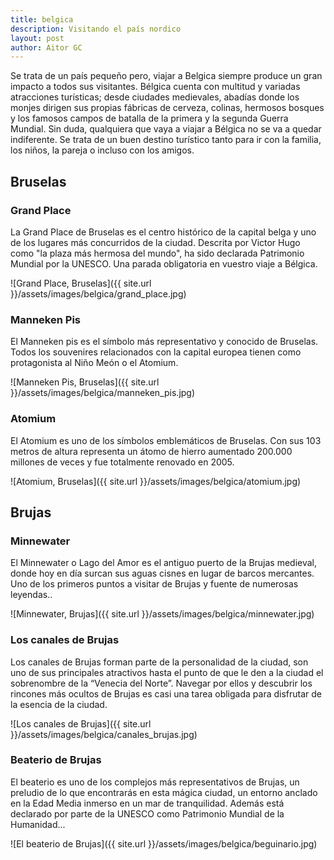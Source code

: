 ```yaml
---
title: belgica
description: Visitando el país nordico
layout: post
author: Aitor GC
---
```


Se trata de un país pequeño pero, viajar a Belgica siempre produce un gran impacto a todos sus visitantes. Bélgica cuenta con multitud y variadas atracciones turísticas; desde ciudades medievales, abadías donde los monjes dirigen sus propias fábricas de cerveza, colinas, hermosos bosques y los famosos campos de batalla de la primera y la segunda Guerra Mundial. Sin duda, qualquiera que vaya a viajar a Bélgica no se va a quedar indiferente. Se trata de un buen destino turístico tanto para ir con la familia, los niños, la pareja o incluso con los amigos.

## Bruselas

### Grand Place

La Grand Place de Bruselas es el centro histórico de la capital belga y uno de los lugares más concurridos de la ciudad. Descrita por Victor Hugo como "la plaza más hermosa del mundo", ha sido declarada Patrimonio Mundial por la UNESCO. Una parada obligatoria en vuestro viaje a Bélgica.

![Grand Place, Bruselas]({{ site.url }}/assets/images/belgica/grand_place.jpg)

### Manneken Pis

El Manneken pis es el símbolo más representativo y conocido de Bruselas. Todos los souvenires relacionados con la capital europea tienen como protagonista al Niño Meón o el Atomium.

![Manneken Pis, Bruselas]({{ site.url }}/assets/images/belgica/manneken_pis.jpg)

### Atomium

El Atomium es uno de los símbolos emblemáticos de Bruselas. Con sus 103 metros de altura representa un átomo de hierro aumentado 200.000 millones de veces y fue totalmente renovado en 2005.

![Atomium, Bruselas]({{ site.url }}/assets/images/belgica/atomium.jpg)

## Brujas

### Minnewater

El Minnewater o Lago del Amor es el antiguo puerto de la Brujas medieval, donde hoy en día surcan sus aguas cisnes en lugar de barcos mercantes. Uno de los primeros puntos a visitar de Brujas y fuente de numerosas leyendas..

![Minnewater, Brujas]({{ site.url }}/assets/images/belgica/minnewater.jpg)

### Los canales de Brujas

Los canales de Brujas forman parte de la personalidad de la ciudad, son uno de sus principales atractivos hasta el punto de que le den a la ciudad el sobrenombre de la “Venecia del Norte”. Navegar por ellos y descubrir los rincones más ocultos de Brujas es casi una tarea obligada para disfrutar de la esencia de la ciudad.

![Los canales de Brujas]({{ site.url }}/assets/images/belgica/canales_brujas.jpg)

### Beaterio de Brujas

El beaterio es uno de los complejos más representativos de Brujas, un preludio de lo que encontrarás en esta mágica ciudad, un entorno anclado en la Edad Media inmerso en un mar de tranquilidad. Además está declarado por parte de la UNESCO como Patrimonio Mundial de la Humanidad...

![El beaterio de Brujas]({{ site.url }}/assets/images/belgica/beguinario.jpg)
